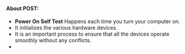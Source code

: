 #### About POST:

* **Power On Self Test** Happens each time you turn your computer on.
* It initializes the various hardware devices.
* It is an important process to ensure that all the devices operate smoothly without any conflicts.
* 
